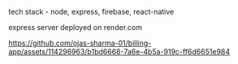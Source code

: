 

tech stack - node, express, firebase, react-native

express server deployed on render.com


https://github.com/ojas-sharma-01/billing-app/assets/114296963/b1bd6668-7a6e-4b5a-919c-ff6d6651e984

